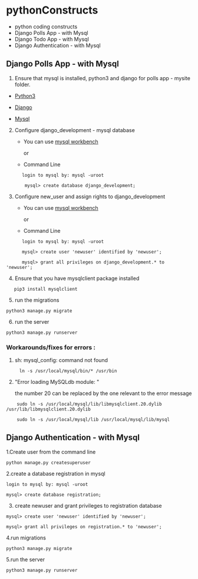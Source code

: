 # pythonConstructs

  * python coding constructs
  * Django Polls App - with Mysql
  * Django Todo App - with Mysql
  * Django Authentication - with Mysql
## Django Polls App - with Mysql

1. Ensure that mysql is installed, python3 and django for polls app - mysite folder.

  * [Python3](https://www.python.org/downloads/)

  * [Django](https://docs.djangoproject.com/en/2.0/topics/install/#installing-official-release)

  * [Mysql](https://dev.mysql.com/downloads/mysql/)

2. Configure django_development - mysql database

   
   * You can use [mysql workbench](https://dev.mysql.com/doc/refman/8.0/en/programs-client.html)
 
      or 
   
   * Command Line
```
      login to mysql by: mysql -uroot

       mysql> create database django_development;
```
3. Configure new_user  and assign rights to django_development

     
   
      * You can use [mysql workbench](https://dev.mysql.com/doc/refman/8.0/en/programs-client.html) 
  
           or 

      * Command Line 
  ```    
        login to mysql by: mysql -uroot

        mysql> create user 'newuser' identified by 'newuser';

        mysql> grant all privileges on django_development.* to 'newuser';
```
4. Ensure that you have mysqlclient package installed
```
   pip3 install mysqlclient
```   
5. run the migrations
```
python3 manage.py migrate
```
6. run the server
```
python3 manage.py runserver
```
### Workarounds/fixes for errors :

1. sh: mysql_config: command not found
```
     ln -s /usr/local/mysql/bin/* /usr/bin
```   
   
2. "Error loading MySQLdb module: "
   
    the number 20 can be replaced by the one relevant to the error message
```   
    sudo ln -s /usr/local/mysql/lib/libmysqlclient.20.dylib /usr/lib/libmysqlclient.20.dylib
  
    sudo ln -s /usr/local/mysql/lib /usr/local/mysql/lib/mysql
```

## Django Authentication - with Mysql

1.Create user from the command line
```
python manage.py createsuperuser
```
2.create a database registration in mysql
```
login to mysql by: mysql -uroot

mysql> create database registration;
```
3. create newuser and grant privileges to registration database
```
mysql> create user 'newuser' identified by 'newuser';

mysql> grant all privileges on registration.* to 'newuser';
```
4.run migrations
```
python3 manage.py migrate

```
5.run the server
```
python3 manage.py runserver
```
